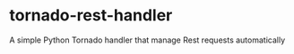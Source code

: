 tornado-rest-handler
====================

A simple Python Tornado handler that manage Rest requests automatically